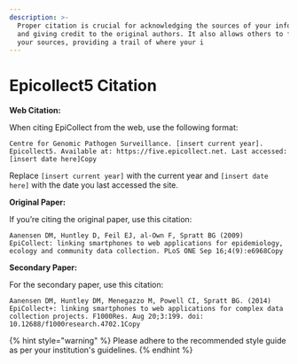 ```yaml
---
description: >-
  Proper citation is crucial for acknowledging the sources of your information
  and giving credit to the original authors. It also allows others to follow
  your sources, providing a trail of where your i
---
```


# Epicollect5 Citation

**Web Citation:**

When citing EpiCollect from the web, use the following format:

```
Centre for Genomic Pathogen Surveillance. [insert current year]. Epicollect5. Available at: https://five.epicollect.net. Last accessed: [insert date here]Copy
```

Replace `[insert current year]` with the current year and `[insert date here]` with the date you last accessed the site.

**Original Paper:**

If you’re citing the original paper, use this citation:

```
Aanensen DM, Huntley D, Feil EJ, al-Own F, Spratt BG (2009) EpiCollect: linking smartphones to web applications for epidemiology, ecology and community data collection. PLoS ONE Sep 16;4(9):e6968Copy
```

**Secondary Paper:**

For the secondary paper, use this citation:

```
Aanensen DM, Huntley DM, Menegazzo M, Powell CI, Spratt BG. (2014) EpiCollect+: linking smartphones to web applications for complex data collection projects. F1000Res. Aug 20;3:199. doi: 10.12688/f1000research.4702.1Copy
```



{% hint style="warning" %}
Please adhere to the recommended style guide as per your institution's guidelines.
{% endhint %}
